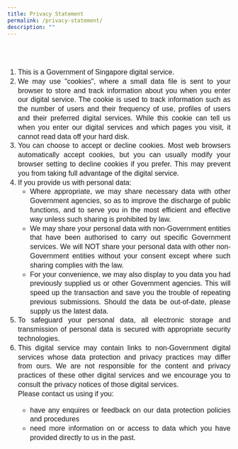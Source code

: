 ```yaml
---
title: Privacy Statement
permalink: /privacy-statement/
description: ""
---
```

<font  style="padding:10px 5px; vertical-align:middle; line-height:1.3; font-size:16px; font-family:Arial; text-align:justify;">
	<ol>
	<li>This is a Government of Singapore digital service.</li>
<li>We may use "cookies", where a small data file is sent to your browser to store and track information about you when you enter our digital service. The cookie is used to track information such as the number of users and their frequency of use, profiles of users and their preferred digital services. While this cookie can tell us when you enter our digital services and which pages you visit, it cannot read data off your hard disk.</li>
<li>You can choose to accept or decline cookies. Most web browsers automatically accept cookies, but you can usually modify your browser setting to decline cookies if you prefer. This may prevent you from taking full advantage of the digital service.</li>
<li>If you provide us with personal data:<ul>
    <li>Where appropriate, we may share necessary data with other Government agencies, so as to improve the discharge of public functions, and to serve you in the most efficient and effective way unless such sharing is prohibited by law.</li>
    <li>We may share your personal data with non-Government entities that have been authorised to carry out specific Government services. We will NOT share your personal data with other non-Government entities without your consent except where such sharing complies with the law.</li>
    <li>For your convenience, we may also display to you data you had previously supplied us or other Government agencies. This will speed up the transaction and save you the trouble of repeating previous submissions. Should the data be out-of-date, please supply us the latest data.</li></ul>
<li>To safeguard your personal data, all electronic storage and transmission of personal data is secured with appropriate security technologies.</li>
<li>This digital service may contain links to non-Government digital services whose data protection and privacy practices may differ from ours. We are not responsible for the content and privacy practices of these other digital services and we encourage you to consult the privacy notices of those digital services.</li>
	</li>Please contact us using if you:<ul>
	<li>have any enquires or feedback on our data protection policies and procedures</li>
   <li>need more information on or access to data which you have provided directly to us in the past.</li></ul><ol></font>